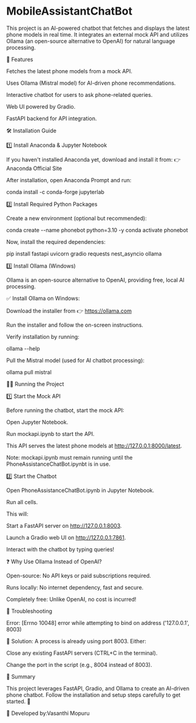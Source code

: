 # MobileAssistantChatBot
This project is an AI-powered chatbot that fetches and displays the latest phone models in real time. It integrates an external mock API and utilizes Ollama (an open-source alternative to OpenAI) for natural language processing.

🚀 Features

Fetches the latest phone models from a mock API.

Uses Ollama (Mistral model) for AI-driven phone recommendations.

Interactive chatbot for users to ask phone-related queries.

Web UI powered by Gradio.

FastAPI backend for API integration.

🛠 Installation Guide

1️⃣ Install Anaconda & Jupyter Notebook

If you haven't installed Anaconda yet, download and install it from:
👉 Anaconda Official Site

After installation, open Anaconda Prompt and run:

conda install -c conda-forge jupyterlab

2️⃣ Install Required Python Packages

Create a new environment (optional but recommended):

conda create --name phonebot python=3.10 -y
conda activate phonebot

Now, install the required dependencies:

pip install fastapi uvicorn gradio requests nest_asyncio ollama

3️⃣ Install Ollama (Windows)

Ollama is an open-source alternative to OpenAI, providing free, local AI processing.

✅ Install Ollama on Windows:

Download the installer from 👉 https://ollama.com

Run the installer and follow the on-screen instructions.

Verify installation by running:

ollama --help

Pull the Mistral model (used for AI chatbot processing):

ollama pull mistral

🏃‍♂️ Running the Project

1️⃣ Start the Mock API

Before running the chatbot, start the mock API:

Open Jupyter Notebook.

Run mockapi.ipynb to start the API.

This API serves the latest phone models at http://127.0.0.1:8000/latest.

Note: mockapi.ipynb must remain running until the PhoneAssistanceChatBot.ipynbt is in use.

2️⃣ Start the Chatbot

Open PhoneAssistanceChatBot.ipynb in Jupyter Notebook.

Run all cells.

This will:

Start a FastAPI server on http://127.0.0.1:8003.

Launch a Gradio web UI on http://127.0.0.1:7861.

Interact with the chatbot by typing queries!

❓ Why Use Ollama Instead of OpenAI?

Open-source: No API keys or paid subscriptions required.

Runs locally: No internet dependency, fast and secure.

Completely free: Unlike OpenAI, no cost is incurred!

🔧 Troubleshooting

Error: [Errno 10048] error while attempting to bind on address ('127.0.0.1', 8003)

🔹 Solution: A process is already using port 8003. Either:

Close any existing FastAPI servers (CTRL+C in the terminal).

Change the port in the script (e.g., 8004 instead of 8003).

📝 Summary

This project leverages FastAPI, Gradio, and Ollama to create an AI-driven phone chatbot. Follow the installation and setup steps carefully to get started. 🚀

🔹 Developed by:Vasanthi Mopuru

